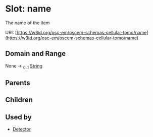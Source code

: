 
# Slot: name

The name of the item

URI: [https://w3id.org/osc-em/oscem-schemas-cellular-tomo/name](https://w3id.org/osc-em/oscem-schemas-cellular-tomo/name)


## Domain and Range

None &#8594;  <sub>0..1</sub> [String](types/String.md)

## Parents


## Children


## Used by

 * [Detector](Detector.md)
